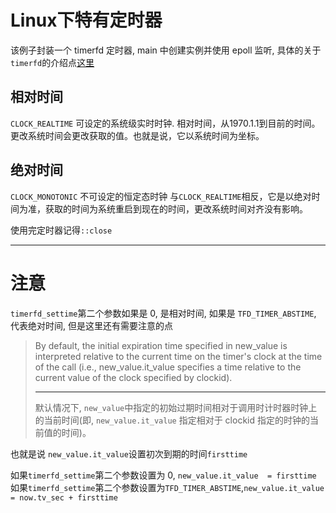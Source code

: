 # Linux下特有定时器

该例子封装一个 timerfd 定时器, main 中创建实例并使用 epoll 监听, 具体的关于`timerfd`的介绍点[这里](https://blog.csdn.net/weixin_36888577/article/details/81570793)

## 相对时间

`CLOCK_REALTIME`
可设定的系统级实时时钟.
相对时间，从1970.1.1到目前的时间。更改系统时间会更改获取的值。也就是说，它以系统时间为坐标。

## 绝对时间

`CLOCK_MONOTONIC`
不可设定的恒定态时钟
与`CLOCK_REALTIME`相反，它是以绝对时间为准，获取的时间为系统重启到现在的时间，更改系统时间对齐没有影响。

使用完定时器记得`::close`

---

# 注意

`timerfd_settime`第二个参数如果是 0, 是相对时间, 如果是 `TFD_TIMER_ABSTIME`, 代表绝对时间, 但是这里还有需要注意的点

>By default, the initial expiration time specified in new_value is interpreted relative to the current time on the timer's clock at the time of the call (i.e., new_value.it_value specifies a time relative to the current value of the clock specified by clockid).
>
>---
>
>默认情况下, `new_value`中指定的初始过期时间相对于调用时计时器时钟上的当前时间(即, `new_value.it_value` 指定相对于 clockid 指定的时钟的当前值的时间)。

也就是说 
`new_value.it_value`设置初次到期的时间`firsttime`

如果`timerfd_settime`第二个参数设置为 0, `new_value.it_value  = firsttime`
如果`timerfd_settime`第二个参数设置为`TFD_TIMER_ABSTIME`,`new_value.it_value = now.tv_sec + firsttime`